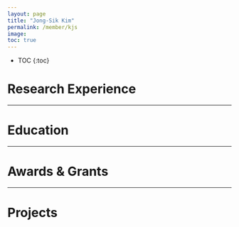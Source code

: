```yaml
---
layout: page
title: "Jong-Sik Kim"
permalink: /member/kjs
image: 
toc: true
---
```


* TOC
{:toc}

Research Experience
============


***

Education
============

***

Awards & Grants
============

***

Projects
============

